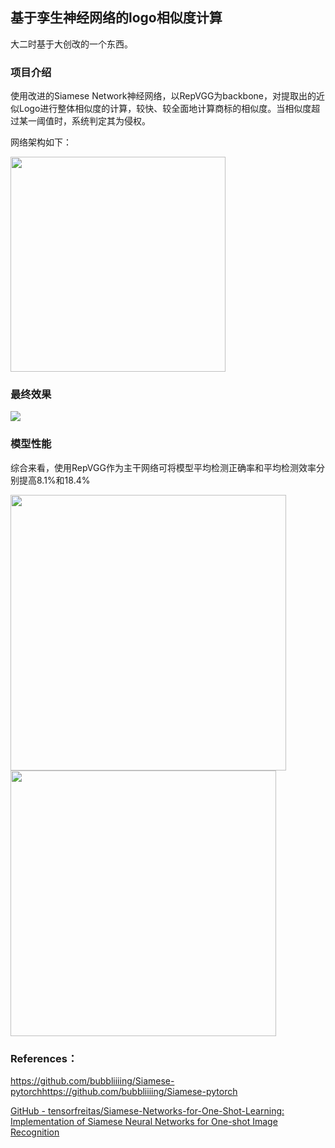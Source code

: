 ## 基于孪生神经网络的logo相似度计算

大二时基于大创改的一个东西。

### 项目介绍

使用改进的Siamese Network神经网络，以RepVGG为backbone，对提取出的近似Logo进行整体相似度的计算，较快、较全面地计算商标的相似度。当相似度超过某一阈值时，系统判定其为侵权。

网络架构如下：

<img title="" src="file:///E:/Pythonfiles/srtp/Siamese_pytorch_master/pictures/architecture.png" alt="" width="344" data-align="center">

### 最终效果

![](E:\Pythonfiles\srtp\Siamese_pytorch_master\pictures\results.png)

### 模型性能

综合来看，使用RepVGG作为主干网络可将模型平均检测正确率和平均检测效率分别提高8.1%和18.4%

<img title="" src="file:///E:/Pythonfiles/srtp/Siamese_pytorch_master/pictures/accuracy.png" alt="" width="441">

<img title="" src="file:///E:/Pythonfiles/srtp/Siamese_pytorch_master/pictures/time.png" alt="" width="425">

### References：

https://github.com/bubbliiiing/Siamese-pytorchhttps://github.com/bubbliiiing/Siamese-pytorch

[GitHub - tensorfreitas/Siamese-Networks-for-One-Shot-Learning: Implementation of Siamese Neural Networks for One-shot Image Recognition](https://github.com/tensorfreitas/Siamese-Networks-for-One-Shot-Learning)


